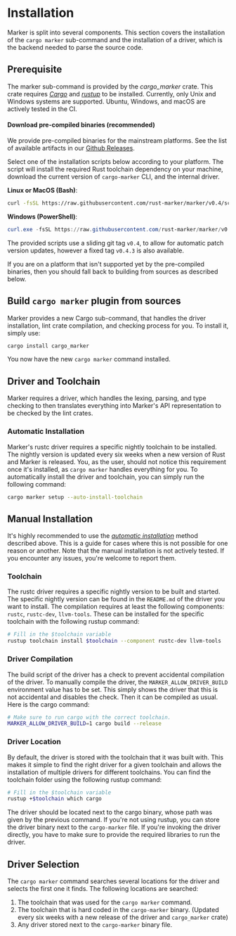 # Installation

Marker is split into several components. This section covers the installation of the `cargo marker` sub-command and the installation of a driver, which is the backend needed to parse the source code.

<!-- toc -->

## Prerequisite

The marker sub-command is provided by the *cargo_marker* crate. This crate requires *[Cargo]* and *[rustup]* to be installed. Currently, only Unix and Windows systems are supported. Ubuntu, Windows, and macOS are actively tested in the CI.

[Cargo]: https://github.com/rust-lang/cargo/
[rustup]: https://github.com/rust-lang/rustup/

#### Download pre-compiled binaries (recommended)

<!-- Please keep this section in sync with the root README.md -->

We provide pre-compiled binaries for the mainstream platforms. See the list of available artifacts in our [Github Releases](https://github.com/rust-marker/marker/releases/latest).

Select one of the installation scripts below according to your platform. The script will install the required Rust toolchain dependency on your machine, download the current version of `cargo-marker` CLI, and the internal driver.

<!-- region replace marker version stable -->

**Linux or MacOS (Bash)**:
```bash
curl -fsSL https://raw.githubusercontent.com/rust-marker/marker/v0.4/scripts/release/install.sh | bash
```

**Windows (PowerShell)**:
```ps1
curl.exe -fsSL https://raw.githubusercontent.com/rust-marker/marker/v0.4/scripts/release/install.ps1 | powershell -command -
```

The provided scripts use a sliding git tag `v0.4`, to allow for automatic patch version updates, however a fixed tag `v0.4.3` is also available.

<!-- endregion replace marker version stable -->

If you are on a platform that isn't supported yet by the pre-compiled binaries, then you should fall back to building from sources as described below.

## Build `cargo marker` plugin from sources

Marker provides a new Cargo sub-command, that handles the driver installation, lint crate compilation, and checking process for you. To install it, simply use:

```sh
cargo install cargo_marker
```

You now have the new `cargo marker` command installed.

## Driver and Toolchain

Marker requires a driver, which handles the lexing, parsing, and type checking to then translates everything into Marker's API representation to be checked by the lint crates.

### Automatic Installation

Marker's rustc driver requires a specific nightly toolchain to be installed. The nightly version is updated every six weeks when a new version of Rust and Marker is released. You, as the user, should not notice this requirement once it's installed, as `cargo marker` handles everything for you. To automatically install the driver and toolchain, you can simply run the following command:

```sh
cargo marker setup --auto-install-toolchain
```

## Manual Installation

It's highly recommended to use the [*automatic installation*](#automatic-installation) method described above. This is a guide for cases where this is not possible for one reason or another. Note that the manual installation is not actively tested. If you encounter any issues, you're welcome to report them.

### Toolchain

The rustc driver requires a specific nightly version to be built and started. The specific nightly version can be found in the `README.md` of the driver you want to install. The compilation requires at least the following components: `rustc`, `rustc-dev`, `llvm-tools`. These can be installed for the specific toolchain with the following rustup command:

```sh
# Fill in the $toolchain variable
rustup toolchain install $toolchain --component rustc-dev llvm-tools
```

### Driver Compilation

The build script of the driver has a check to prevent accidental compilation of the driver. To manually compile the driver, the `MARKER_ALLOW_DRIVER_BUILD` environment value has to be set. This simply shows the driver that this is not accidental and disables the check. Then it can be compiled as usual. Here is the cargo command:

```sh
# Make sure to run cargo with the correct toolchain.
MARKER_ALLOW_DRIVER_BUILD=1 cargo build --release
```

### Driver Location

By default, the driver is stored with the toolchain that it was built with. This makes it simple to find the right driver for a given toolchain and allows the installation of multiple drivers for different toolchains. You can find the toolchain folder using the following rustup command:

```sh
# Fill in the $toolchain variable
rustup +$toolchain which cargo
```

The driver should be located next to the cargo binary, whose path was given by the previous command. If you're not using rustup, you can store the driver binary next to the `cargo-marker` file. If you're invoking the driver directly, you have to make sure to provide the required libraries to run the driver.

## Driver Selection

The `cargo marker` command searches several locations for the driver and selects the first one it finds. The following locations are searched:
1. The toolchain that was used for the `cargo marker` command.
2. The toolchain that is hard coded in the `cargo-marker` binary. (Updated every six weeks with a new release of the driver and `cargo_marker` crate)
3. Any driver stored next to the `cargo-marker` binary file.
